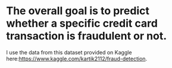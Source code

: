 # The overall goal is to predict whether a specific credit card transaction is fraudulent or not.
I use the data from this dataset provided on Kaggle here:https://www.kaggle.com/kartik2112/fraud-detection.
